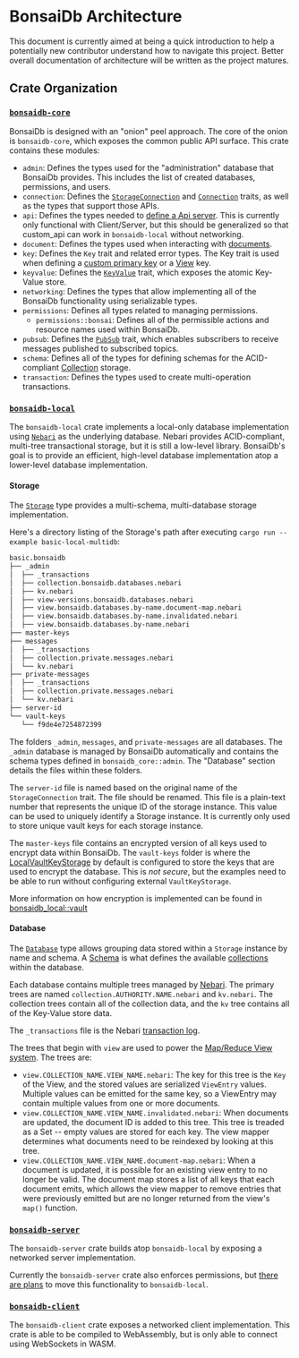 # BonsaiDb Architecture

This document is currently aimed at being a quick introduction to help a
potentially new contributor understand how to navigate this project. Better
overall documentation of architecture will be written as the project matures.

## Crate Organization

### [`bonsaidb-core`](crates/bonsaidb-core/)

BonsaiDb is designed with an "onion" peel approach. The core of the onion is
`bonsaidb-core`, which exposes the common public API
surface. This crate contains these modules:

- `admin`: Defines the types used for the "administration" database that
  BonsaiDb provides. This includes the list of created databases, permissions,
  and users.
- `connection`: Defines the [`StorageConnection`][storage-connection] and
  [`Connection`][connection] traits, as well as the types that support those
  APIs.
- `api`: Defines the types needed to [define a Api
  server][api]. This is currently only functional with Client/Server, but
  this should be generalized so that custom_api can work in `bonsaidb-local`
  without networking.
- `document`: Defines the types used when interacting with
  [documents][document].
- `key`: Defines the `Key` trait and related error types. The Key trait is used
  when defining a [custom primary key][custom-primary-keys] or a [View][view]
  key.
- `keyvalue`: Defines the [`KeyValue`][keyvalue] trait, which exposes the atomic
  Key-Value store.
- `networking`: Defines the types that allow implementing all of the BonsaiDb
  functionality using serializable types.
- `permissions`: Defines all types related to managing permissions.
  - `permissions::bonsai`: Defines all of the permissible actions and resource
    names used within BonsaiDb.
- `pubsub`: Defines the [`PubSub`][pubsub] trait, which enables subscribers to
  receive messages published to subscribed topics.
- `schema`: Defines all of the types for defining schemas for the ACID-compliant
  [Collection][collection] storage.
- `transaction`: Defines the types used to create multi-operation transactions.

### [`bonsaidb-local`](crates/bonsaidb-local/)

The `bonsaidb-local` crate implements a local-only database implementation using
[`Nebari`][nebari] as the underlying database. Nebari provides ACID-compliant,
multi-tree transactional storage, but it is still a low-level library.
BonsaiDb's goal is to provide an efficient, high-level database implementation
atop a lower-level database implementation.

#### Storage

The [`Storage`][storage] type provides a multi-schema, multi-database storage
implementation.

Here's a directory listing of the Storage's path after executing `cargo run
--example basic-local-multidb`:

```sh
basic.bonsaidb
├── _admin
│  ├── _transactions
│  ├── collection.bonsaidb.databases.nebari
│  ├── kv.nebari
│  ├── view-versions.bonsaidb.databases.nebari
│  ├── view.bonsaidb.databases.by-name.document-map.nebari
│  ├── view.bonsaidb.databases.by-name.invalidated.nebari
│  ├── view.bonsaidb.databases.by-name.nebari
├── master-keys
├── messages
│  ├── _transactions
│  ├── collection.private.messages.nebari
│  └── kv.nebari
├── private-messages
│  ├── _transactions
│  ├── collection.private.messages.nebari
│  └── kv.nebari
├── server-id
└── vault-keys
   └── f9de4e7254872399
```

The folders `_admin`, `messages`, and `private-messages` are all databases. The
`_admin` database is managed by BonsaiDb automatically and contains the schema
types defined in `bonsaidb_core::admin`. The "Database" section details the
files within these folders.

The `server-id` file is named based on the original name of the
`StorageConnection` trait. The file should be renamed. This file is a plain-text
number that represents the unique ID of the storage instance. This value can be
used to uniquely identify a Storage instance. It is currently only used to store
unique vault keys for each storage instance.

The `master-keys` file contains an encrypted version of all keys used to encrypt
data within BonsaiDb. The `vault-keys` folder is where the
[LocalVaultKeyStorage][local-vaultkey-storage] by default is configured to store
the keys that are used to encrypt the database. This is *not secure*, but the
examples need to be able to run without configuring external `VaultKeyStorage`.

More information on how encryption is implemented can be found in [bonsaidb_local::vault][vault]

#### Database

The [`Database`][database] type allows grouping data stored within a `Storage` instance by name and schema. A [Schema][schema] is what defines the available [collections][collection] within the database.

Each database contains multiple trees managed by [Nebari][nebari]. The primary trees are named `collection.AUTHORITY.NAME.nebari` and `kv.nebari`. The collection trees contain all of the collection data, and the `kv` tree contains all of the Key-Value store data.

The `_transactions` file is the Nebari [transaction log][nebari-log].

The trees that begin with `view` are used to power the [Map/Reduce View system][view]. The trees are:

- `view.COLLECTION_NAME.VIEW_NAME.nebari`: The key for this tree is the `Key` of
  the View, and the stored values are serialized `ViewEntry` values. Multiple
  values can be emitted for the same key, so a ViewEntry may contain multiple
  values from one or more documents.
- `view.COLLECTION_NAME.VIEW_NAME.invalidated.nebari`: When documents are
  updated, the document ID is added to this tree. This tree is treaded as a Set
  -- empty values are stored for each key. The view mapper determines what
  documents need to be reindexed by looking at this tree.
- `view.COLLECTION_NAME.VIEW_NAME.document-map.nebari`: When a document is
  updated, it is possible for an existing view entry to no longer be valid. The
  document map stores a list of all keys that each document emits, which allows
  the view mapper to remove entries that were previously emitted but are no
  longer returned from the view's `map()` function.

### [`bonsaidb-server`](crates/bonsaidb-server/)

The `bonsaidb-server` crate builds atop `bonsaidb-local` by exposing a networked
server implementation.

Currently the `bonsaidb-server` crate also enforces permissions, but [there are
plans](https://github.com/khonsulabs/bonsaidb/issues/68) to move this
functionality to `bonsaidb-local`.

### [`bonsaidb-client`](crates/bonsaidb-client/)

The `bonsaidb-client` crate exposes a networked client implementation. This
crate is able to be compiled to WebAssembly, but is only able to connect using
WebSockets in WASM.

[storage-connection]:
    https://dev.bonsaidb.io/main/guide/traits/storage_connection.html
[connection]: https://dev.bonsaidb.io/main/guide/traits/connection.html
[api]:
    https://dev.bonsaidb.io/main/guide/about/access-models/custom-api-server.html
[document]: https://dev.bonsaidb.io/main/guide/about/concepts/document.html
[custom-primary-keys]:
    https://dev.bonsaidb.io/main/guide/about/concepts/collection.html#primary-keys
[view]: https://dev.bonsaidb.io/main/guide/about/concepts/view.html
[keyvalue]: https://dev.bonsaidb.io/main/guide/traits/key-value.html
[pubsub]: https://dev.bonsaidb.io/main/guide/traits/pubsub.html
[collection]: https://dev.bonsaidb.io/main/guide/about/concepts/collection.html
[nebari]: https://github.com/khonsulabs/nebari
[storage]: https://dev.bonsaidb.io/main/docs/bonsaidb_local/struct.Storage.html
[nebari-log]: https://docs.rs/nebari/latest/nebari/transaction/struct.TransactionLog.html
[local-vaultkey-storage]: https://dev.bonsaidb.io/main/docs/bonsaidb_local/vault/struct.LocalVaultKeyStorage.html
[vault]: https://dev.bonsaidb.io/main/docs/bonsaidb_local/vault/
[database]: https://dev.bonsaidb.io/main/docs/bonsaidb_local/struct.Database.html
[schema]: https://dev.bonsaidb.io/main/guide/about/concepts/schema.html
